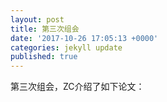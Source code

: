 ```yaml
---
layout: post
title: 第三次组会
date: '2017-10-26 17:05:13 +0000'
categories: jekyll update
published: true
--- 
```

第三次组会，ZC介绍了如下论文：



                                                                                                                                                                  
